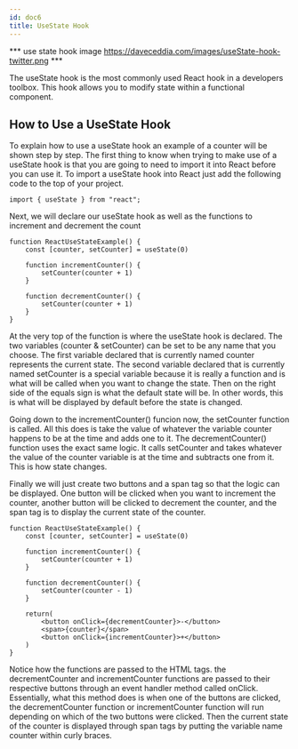 ```yaml
---
id: doc6
title: UseState Hook
---
```


*** use state hook image https://daveceddia.com/images/useState-hook-twitter.png ***

The useState hook is the most commonly used React hook in a developers toolbox. This hook allows you to modify state within a functional component.

## How to Use a UseState Hook

To explain how to use a useState hook an example of a counter will be shown step by step. The first thing to know when trying to make use of a useState hook is that you are going to need to import it into React before you can use it. To import a useState hook into React just add the following code to the top of your project.

```
import { useState } from "react";
```

Next, we will declare our useState hook as well as the functions to increment and decrement the count

```
function ReactUseStateExample() {
    const [counter, setCounter] = useState(0)

    function incrementCounter() {
        setCounter(counter + 1)
    }

    function decrementCounter() {
        setCounter(counter + 1)
    }
}
```

At the very top of the function is where the useState hook is declared. The two variables (counter & setCounter) can be set to be any name that you choose. The first variable declared that is currently named counter represents the current state. The second variable declared that is currently named setCounter is a special variable because it is really a function and is what will be called when you want to change the state. Then on the right side of the equals sign is what the default state will be. In other words, this is what will be displayed by default before the state is changed.

Going down to the incrementCounter() funcion now, the setCounter function is called. All this does is take the value of whatever the variable counter happens to be at the time and adds one to it. The decrementCounter() function uses the exact same logic. It calls setCounter and takes whatever the value of the counter variable is at the time and subtracts one from it. This is how state changes.

Finally we will just create two buttons and a span tag so that the logic can be displayed. One button will be clicked when you want to increment the counter, another button will be clicked to decrement the counter, and the span tag is to display the current state of the counter.

```
function ReactUseStateExample() {
    const [counter, setCounter] = useState(0)

    function incrementCounter() {
        setCounter(counter + 1)
    }

    function decrementCounter() {
        setCounter(counter - 1)
    }

    return(
        <button onClick={decrementCounter}>-</button>
        <span>{counter}</span>
        <button onClick={incrementCounter}>+</button>
    )
}
```

Notice how the functions are passed to the HTML tags. the decrementCounter and incrementCounter functions are passed to their respective buttons through an event handler method called onClick. Essentially, what this method does is when one of the buttons are clicked, the decrementCounter function or incrementCounter function will run depending on which of the two buttons were clicked. Then the current state of the counter is displayed through span tags by putting the variable name counter within curly braces.